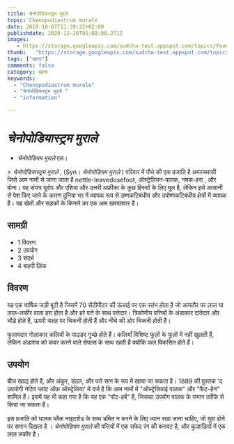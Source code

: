 ```yaml
---
title: चेनोपोडियास्ट्रम मुरले 
topic: Chenopodiastrum murale
date: 2018-10-07T11:39:22+02:00
publishdate: 2020-12-20T05:08:08.271Z
images: 
   - https://storage.googleapis.com/sudcha-test.appspot.com/topics/Food/chenopodiastrum_murale/1.jpeg
thumb:   "https://storage.googleapis.com/sudcha-test.appspot.com/topics/Food/chenopodiastrum_murale/thumb.jpeg"
tags: ["खाना"]
comments: false
category: खाना
keywords: 
  - "Chenopodiastrum murale"
  - "चेनोपोडियास्ट्रम मुरले "
  - "information"

---
```

<h1> <i> चेनोपोडियास्ट्रम मुराले </i> </h1> <p> </p> <ul> <li> <i> चेनोपोडियम मुराले </i> एल। </li> </ul> <p> > <i> चेनोपोडियास्ट्रम मुराले </i>, (Syn। <i> चेनोपोडियम मुराले </i>) परिवार में पौधे की एक प्रजाति है अमरमथासी जिसे आम नामों से जाना जाता है nettle-leavedosefoot, ऑस्ट्रेलियन-पालक, नमक-हरा , और बोना। यह संयंत्र यूरोप और एशिया और उत्तरी अफ्रीका के कुछ हिस्सों के लिए मूल है, लेकिन इसे आसानी से पेश किए जाने के कारण दुनिया भर में व्यापक रूप से उष्णकटिबंधीय और उपोष्णकटिबंधीय क्षेत्रों में व्यापक है। यह खेतों और सड़कों के किनारे का एक आम खरपतवार है। </p> <h2> सामग्री </h2> <ul> <li> 1 विवरण </li> <li> 2 उपयोग </li> <li> 3 संदर्भ </ली> <li> 4 बाहरी लिंक </li> </ul> <h2> विवरण </h2> <p> यह एक वार्षिक जड़ी बूटी है जिसमें 70 सेंटीमीटर की ऊंचाई पर एक स्तंभ होता है जो आमतौर पर लाल या लाल-लकीर वाला हरा होता है और हरे पत्ते के साथ पत्तेदार। त्रिकोणीय पत्तियों के अंडाकार दांतेदार और चौड़े होते हैं, ऊपरी सतह पर चिकनी होती हैं और नीचे की ओर चिकनी होती हैं। </p> <p> फुलावदार गोलाकार कलियों के पाउडर गुच्छे होते हैं। कलियाँ विशिष्ट फूलों के फूलों में नहीं खुलती हैं, लेकिन अंडाशय को कवर करने वाले सेपल्स के साथ रहती हैं क्योंकि फल विकसित होते हैं। </p> <h2> उपयोग </h2> <p> बीज खाद्य होते हैं, और अंकुर, डंठल, और पत्ते साग के रूप में खाया जा सकता है। 1889 की पुस्तक 'द उपयोगी नेटिव प्लांट ऑफ़ ऑस्ट्रेलिया' में दर्ज है कि आम नामों में "ऑस्ट्रेलियाई पालक" और "फैट-हेन" शामिल हैं। इसमें यह भी कहा गया है कि यह एक "पॉट-हर्ब" है, जिसका उपयोग पालक के समान तरीके से किया जा सकता है। </p> <p> इस प्रजाति को घातक ब्लैक नाइटशेड के साथ भ्रमित न करने के लिए ध्यान रखा जाना चाहिए, जो युवा होने पर समान दिखता है । <I> चेनोपोडियम मुराले </i> की पत्तियों में एक सफेद रंग की बनावट है, और कुल्हाड़ियों में एक लाल लकीर है। </p> 
